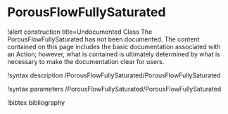 <!-- MOOSE Documentation Stub: Remove this when content is added. -->

# PorousFlowFullySaturated

!alert construction title=Undocumented Class
The PorousFlowFullySaturated has not been documented. The content contained on this page
includes the basic documentation associated with an Action; however, what is contained is
ultimately determined by what is necessary to make the documentation clear for users.

!syntax description /PorousFlowFullySaturated/PorousFlowFullySaturated

!syntax parameters /PorousFlowFullySaturated/PorousFlowFullySaturated

!bibtex bibliography
